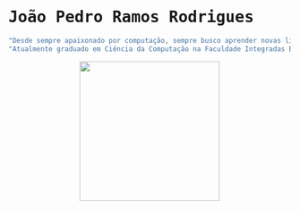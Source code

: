 # <samp> João Pedro Ramos Rodrigues </samp>

```javascript
"Desde sempre apaixonado por computação, sempre busco aprender novas linguagens e desenvolver projetos de todos os tipos ⚡"
"Atualmente graduado em Ciência da Computação na Faculdade Integradas Bauru, desenvolvedor na Yank Solutions 💬"
```

<div align="center">
	<img height="250px" src="https://github-readme-stats.vercel.app/api/top-langs/?username=jpramosjp&layout=donut&theme=dark"/>
</div>

